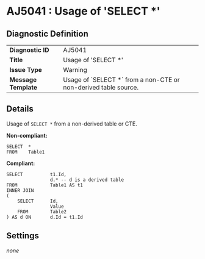 # AJ5041 : Usage of 'SELECT *'

## Diagnostic Definition

<table>
  <tr>
    <td class="header"><b>Diagnostic ID</b></td>
    <td>AJ5041</td>
  </tr>
  <tr>
    <td class="header"><b>Title</b></td>
    <td>Usage of 'SELECT *'</td>
  </tr>
  <tr>
    <td class="header"><b>Issue Type</b></td>
    <td>Warning</td>
  </tr>
  <tr>
    <td class="header"><b>Message Template</b></td>
    <td>Usage of `SELECT *` from a non-CTE or non-derived table source.</td>
  </tr>
  
</table>

## Details

Usage of `SELECT *` from a non-derived table or CTE.

**Non-compliant:**

```tsql
SELECT  *
FROM    Table1
```

**Compliant:**

```tsql
SELECT          t1.Id,
                d.* -- d is a derived table
FROM            Table1 AS t1
INNER JOIN
(
    SELECT      Id,
                Value
    FROM        Table2
) AS d ON       d.Id = t1.Id
```


## Settings

*none*

